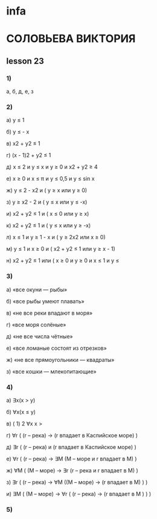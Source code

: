 # infa
# СОЛОВЬЕВА ВИКТОРИЯ
## **lesson 23**
### 1)

а, б, д, е, з

### 2) 

а)  у ≤ 1

б)  у ≤ - х

в)  х2 + у2 ≤ 1

г)  (х - 1)2 + у2 ≤ 1

д)  х ≤ 2 и у ≤ х и у ≥ 0 и х2 + у2 ≥ 4

е)  х  ≥ 0 и х ≤ π и у ≤ 0,5 и y ≤ sin х

ж)  у ≤ 2 - х2 и ( у ≥ х или у ≥ 0)

з)    у ≥ х2 - 2 и ( у ≤ х или у ≤ -х)

и)    х2 + у2 ≤ 1 и ( х ≤ 0 или у ≥ х)

к)    х2 + у2 ≤ 1 и ( у ≤ х или у ≥ -х)

л)    х ≤ 1 и у ≥ 1 - х и ( у ≥ 2х2 или х ≥ 0)

м)   у ≤ 1 и х ≥  0 и ( х2 + у2 ≤ 1 или у ≥ х - 1)

н)    х2 + у2 ≤ 1 или ( х ≥ 0 и у ≥ 0 и х ≤ 1 и у ≤

### 3) 

а)    «все окуни — рыбы»

б)    «все рыбы умеют плавать»

в)    «не все реки впадают в моря»

г)    «все моря солёные»

д)    «не все числа чётные»

е)    «все ломаные состоят из отрезков»

ж)   «не все прямоугольники — квадраты»

з)    «все кошки — млекопитающие»

### 4)
а) ∃x(x > y) 

б) ∀x(x ≤ y) 

в) ( 1) 2 ∀x x > 

г) ∀r ( (r – река)  → (r впадает в Каспийское море) ) 


д) ∃r ( (r – река)  и (r впадает в Каспийское море) ) 

е) ∀r ( (r – река) →  ∃M (M – море и r впадает в M) ) 

ж) ∀M ( (M – море) →   ∃r (r – река и r впадает в M) ) 

з) ∃r ( (r – река)  →  ∀M ((M – море) → (r впадает в M) ) ) 

и) ∃M ( (M – море)  →  ∀r ( (r – река) → (r впадает в M ) ) )

### 5)



 
